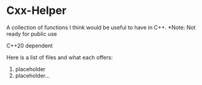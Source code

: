 # Cxx-Helper
A collection of functions I think would be useful to have in C++.
*Note: Not ready for public use

C++20 dependent

Here is a list of files and what each offers:
1. placeholder
2. placeholder...
